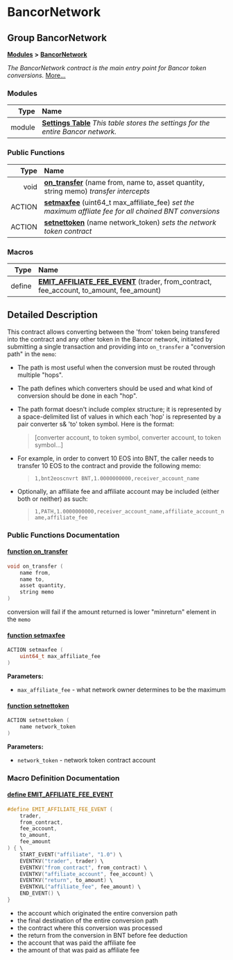 # BancorNetwork

## Group BancorNetwork

[**Modules**](https://github.com/bancorprotocol/docs/tree/8f41a761c0e4e8a9a597f33b377ea0ee0bfda223/api-reference/eos-smart-contracts/modules.md) **&gt;** [**BancorNetwork**](./)

_The BancorNetwork contract is the main entry point for Bancor token conversions._ [More...](./#detailed-description)

### Modules

| Type | Name |
| ---: | :--- |
| module | [**Settings Table**](group___network___settings___table.md)  _This table stores the settings for the entire Bancor network._ |

### Public Functions

| Type | Name |
| ---: | :--- |
| void | [**on\_transfer**](./#function-on-transfer) \(name from, name to, asset quantity, string memo\)  _transfer intercepts_ |
| ACTION | [**setmaxfee**](./#function-setmaxfee) \(uint64\_t max\_affiliate\_fee\)  _set the maximum affliate fee for all chained BNT conversions_ |
| ACTION | [**setnettoken**](./#function-setnettoken) \(name network\_token\)  _sets the network token contract_ |

### Macros

| Type | Name |
| ---: | :--- |
| define | [**EMIT\_AFFILIATE\_FEE\_EVENT**](./#define-emit-affiliate-fee-event) \(trader, from\_contract, fee\_account, to\_amount, fee\_amount\)   |

## Detailed Description

This contract allows converting between the 'from' token being transfered into the contract and any other token in the Bancor network, initiated by submitting a single transaction and providing into `on_transfer` a "conversion path" in the `memo`:

* The path is most useful when the conversion must be routed through multiple "hops".
* The path defines which converters should be used and what kind of conversion should be done in each "hop".
* The path format doesn't include complex structure; it is represented by a space-delimited list of values in which each 'hop' is represented by a pair converter s& 'to' token symbol. Here is the format:

  > \[converter account, to token symbol, converter account, to token symbol...\]

* For example, in order to convert 10 EOS into BNT, the caller needs to transfer 10 EOS to the contract and provide the following memo:

  > `1,bnt2eoscnvrt BNT,1.0000000000,receiver_account_name`

* Optionally, an affiliate fee and affiliate account may be included \(either both or neither\) as such:

  > `1,PATH,1.0000000000,receiver_account_name,affiliate_account_name,affiliate_fee`

### Public Functions Documentation

#### [function on\_transfer](./#function-on-transfer) <a id="function-on-transfer"></a>

```cpp
void on_transfer (
    name from,
    name to,
    asset quantity,
    string memo
)
```

conversion will fail if the amount returned is lower "minreturn" element in the `memo`

#### [function setmaxfee](./#function-setmaxfee) <a id="function-setmaxfee"></a>

```cpp
ACTION setmaxfee (
    uint64_t max_affiliate_fee
)
```

**Parameters:**

* `max_affiliate_fee` - what network owner determines to be the maximum 

#### [function setnettoken](./#function-setnettoken) <a id="function-setnettoken"></a>

```cpp
ACTION setnettoken (
    name network_token
)
```

**Parameters:**

* `network_token` - network token contract account 

### Macro Definition Documentation

#### [define EMIT\_AFFILIATE\_FEE\_EVENT](./#define-emit-affiliate-fee-event) <a id="define-emit-affiliate-fee-event"></a>

```cpp
#define EMIT_AFFILIATE_FEE_EVENT (
    trader,
    from_contract,
    fee_account,
    to_amount,
    fee_amount
) { \
    START_EVENT("affiliate", "1.0") \
    EVENTKV("trader", trader) \
    EVENTKV("from_contract", from_contract) \
    EVENTKV("affiliate_account", fee_account) \
    EVENTKV("return", to_amount) \
    EVENTKVL("affiliate_fee", fee_amount) \
    END_EVENT() \
}
```

* the account which originated the entire conversion path
* the final destination of the entire conversion path
* the contract where this conversion was processed
* the return from the conversion in BNT before fee deduction
* the account that was paid the affiliate fee
* the amount of that was paid as affiliate fee 

